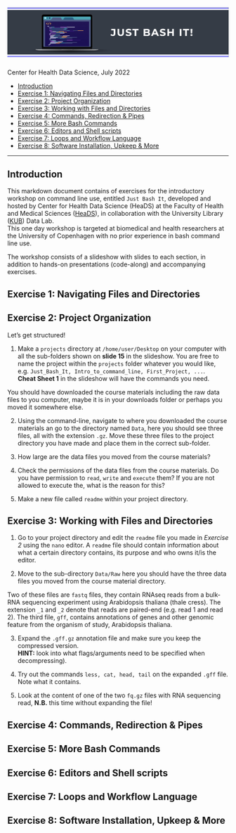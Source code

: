 ![](BashFigure1.jpeg)
================
Center for Health Data Science, July 2022

-   <a href="#introduction" id="toc-introduction">Introduction</a>
-   <a href="#exercise-1-navigating-files-and-directories"
    id="toc-exercise-1-navigating-files-and-directories">Exercise 1:
    Navigating Files and Directories</a>
-   <a href="#exercise-2-project-organization"
    id="toc-exercise-2-project-organization">Exercise 2: Project
    Organization</a>
-   <a href="#exercise-3-working-with-files-and-directories"
    id="toc-exercise-3-working-with-files-and-directories">Exercise 3:
    Working with Files and Directories</a>
-   <a href="#exercise-4-commands-redirection--pipes"
    id="toc-exercise-4-commands-redirection--pipes">Exercise 4: Commands,
    Redirection &amp; Pipes</a>
-   <a href="#exercise-5-more-bash-commands"
    id="toc-exercise-5-more-bash-commands">Exercise 5: More Bash
    Commands</a>
-   <a href="#exercise-6-editors-and-shell-scripts"
    id="toc-exercise-6-editors-and-shell-scripts">Exercise 6: Editors and
    Shell scripts</a>
-   <a href="#exercise-7-loops-and-workflow-language"
    id="toc-exercise-7-loops-and-workflow-language">Exercise 7: Loops and
    Workflow Language</a>
-   <a href="#exercise-8-software-installation-upkeep--more"
    id="toc-exercise-8-software-installation-upkeep--more">Exercise 8:
    Software Installation, Upkeep &amp; More</a>

------------------------------------------------------------------------

## Introduction

This markdown document contains of exercises for the introductory
workshop on command line use, entitled `Just Bash It`, developed and
hosted by Center for Health Data Science (HeaDS) at the Faculty of
Health and Medical Sciences ([HeaDS](https://heads.ku.dk/)), in
collaboration with the University Library
([KUB](https://kub.kb.dk/datalab)) Data Lab.  
This one day workshop is targeted at biomedical and health researchers
at the University of Copenhagen with no prior experience in bash command
line use.

The workshop consists of a slideshow with slides to each section, in
addition to hands-on presentations (code-along) and accompanying
exercises.

## Exercise 1: Navigating Files and Directories

## Exercise 2: Project Organization

Let’s get structured!

1.  Make a `projects` directory at `/home/user/Desktop` on your computer
    with all the sub-folders shown on **slide 15** in the slideshow. You
    are free to name the project within the `projects` folder whatever
    you would like,
    e.g. `Just_Bash_It, Intro_to_command_line, First_Project, ...`.  
    **Cheat Sheet 1** in the slideshow will have the commands you need.

You should have downloaded the course materials including the raw data
files to you computer, maybe it is in your downloads folder or perhaps
you moved it somewhere else.

2.  Using the command-line, navigate to where you downloaded the course
    materials an go to the directory named `Data`, here you should see
    three files, all with the extension `.gz`. Move these three files to
    the project directory you have made and place them in the correct
    sub-folder.

3.  How large are the data files you moved from the course materials?

4.  Check the permissions of the data files from the course materials.
    Do you have permission to `read`, `write` and `execute` them? If you
    are not allowed to execute the, what is the reason for this?

5.  Make a new file called `readme` within your project directory.

## Exercise 3: Working with Files and Directories

1.  Go to your project directory and edit the `readme` file you made in
    *Exercise 2* using the `nano` editor. A `readme` file should contain
    information about what a certain directory contains, its purpose and
    who owns it/is the editor.

2.  Move to the sub-directory `Data/Raw` here you should have the three
    data files you moved from the course material directory.

Two of these files are `fastq` files, they contain RNAseq reads from a
bulk-RNA sequencing experiment using Arabidopsis thaliana (thale cress).
The extension `_1` and `_2` denote that reads are paired-end (e.g. read
1 and read 2). The third file, `gff`, contains annotations of genes and
other genomic feature from the organism of study, Arabidopsis thaliana.

3.  Expand the `.gff.gz` annotation file and make sure you keep the
    compressed version.  
    **HINT:** look into what flags/arguments need to be specified when
    decompressing).

4.  Try out the commands `less, cat, head, tail` on the expanded `.gff`
    file. Note what it contains.

5.  Look at the content of one of the two `fq.gz` files with RNA
    sequencing read, **N.B.** this time without expanding the file!

## Exercise 4: Commands, Redirection & Pipes

## Exercise 5: More Bash Commands

## Exercise 6: Editors and Shell scripts

## Exercise 7: Loops and Workflow Language

## Exercise 8: Software Installation, Upkeep & More
